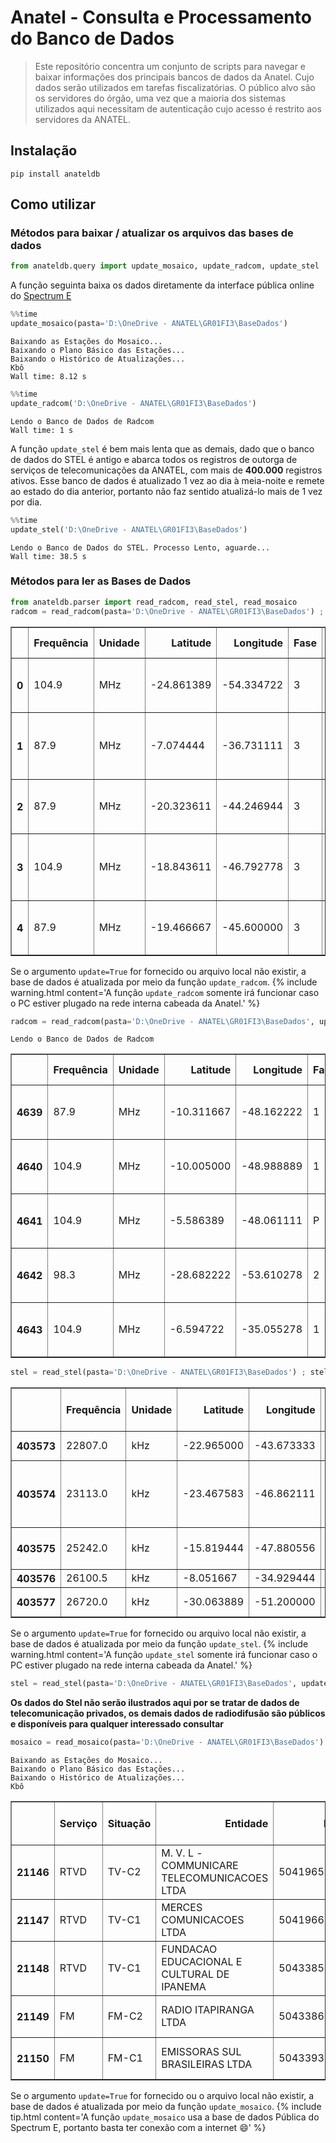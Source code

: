 # Anatel - Consulta e Processamento do Banco de Dados
> Este repositório concentra um conjunto de scripts para navegar e baixar informações dos principais bancos de dados da Anatel. Cujo dados serão utilizados em tarefas fiscalizatórias. O público alvo são os servidores do órgão, uma vez que a maioria dos sistemas utilizados aqui necessitam de autenticação cujo acesso é restrito aos servidores da ANATEL.


## Instalação

`pip install anateldb`

## Como utilizar

### Métodos para baixar / atualizar os arquivos das bases de dados

```python
from anateldb.query import update_mosaico, update_radcom, update_stel
```

A função seguinta baixa os dados diretamente da interface pública online do [Spectrum E](http://sistemas.anatel.gov.br/se/public/view/b/srd.php) 

```python
%%time
update_mosaico(pasta='D:\OneDrive - ANATEL\GR01FI3\BaseDados')
```

    Baixando as Estações do Mosaico...
    Baixando o Plano Básico das Estações...
    Baixando o Histórico de Atualizações...
    Kbô
    Wall time: 8.12 s


```python
%%time
update_radcom('D:\OneDrive - ANATEL\GR01FI3\BaseDados')
```

    Lendo o Banco de Dados de Radcom
    Wall time: 1 s


A função `update_stel` é bem mais lenta que as demais, dado que o banco de dados do STEL é antigo e abarca todos os registros de outorga de serviços de telecomunicações da ANATEL, com mais de **400.000** registros ativos. Esse banco de dados é atualizado 1 vez ao dia à meia-noite e remete ao estado do dia anterior, portanto não faz sentido atualizá-lo mais de 1 vez por dia.

```python
%%time
update_stel('D:\OneDrive - ANATEL\GR01FI3\BaseDados')
```

    Lendo o Banco de Dados do STEL. Processo Lento, aguarde...
    Wall time: 38.5 s


### Métodos para ler as Bases de Dados

```python
from anateldb.parser import read_radcom, read_stel, read_mosaico
radcom = read_radcom(pasta='D:\OneDrive - ANATEL\GR01FI3\BaseDados') ; radcom.head()
```




<div>
<style scoped>
    .dataframe tbody tr th:only-of-type {
        vertical-align: middle;
    }

    .dataframe tbody tr th {
        vertical-align: top;
    }

    .dataframe thead th {
        text-align: right;
    }
</style>
<table border="1" class="dataframe">
  <thead>
    <tr style="text-align: right;">
      <th></th>
      <th>Frequência</th>
      <th>Unidade</th>
      <th>Latitude</th>
      <th>Longitude</th>
      <th>Fase</th>
      <th>Situação</th>
      <th>Numero da Estação</th>
      <th>CNPJ</th>
      <th>Fistel</th>
      <th>Entidade</th>
      <th>Município</th>
      <th>UF</th>
    </tr>
  </thead>
  <tbody>
    <tr>
      <th>0</th>
      <td>104.9</td>
      <td>MHz</td>
      <td>-24.861389</td>
      <td>-54.334722</td>
      <td>3</td>
      <td>A</td>
      <td>641168764</td>
      <td>00104477000117</td>
      <td>50011685115</td>
      <td>ACADEMIA CULTURAL DE SANTA HELENA - ACULT - ST...</td>
      <td>Santa Helena</td>
      <td>PR</td>
    </tr>
    <tr>
      <th>1</th>
      <td>87.9</td>
      <td>MHz</td>
      <td>-7.074444</td>
      <td>-36.731111</td>
      <td>3</td>
      <td>M</td>
      <td>682699349</td>
      <td>00284576000128</td>
      <td>50012524409</td>
      <td>ASSOCIACAO DOS MORADORES E PRODUT. RURAIS DE A...</td>
      <td>Assunção</td>
      <td>PB</td>
    </tr>
    <tr>
      <th>2</th>
      <td>87.9</td>
      <td>MHz</td>
      <td>-20.323611</td>
      <td>-44.246944</td>
      <td>3</td>
      <td>H</td>
      <td>659028590</td>
      <td>00575697000129</td>
      <td>50011824689</td>
      <td>ASSOCIACAO BONFIM ESPERANCA- ABESPE</td>
      <td>Bonfim</td>
      <td>MG</td>
    </tr>
    <tr>
      <th>3</th>
      <td>104.9</td>
      <td>MHz</td>
      <td>-18.843611</td>
      <td>-46.792778</td>
      <td>3</td>
      <td>B</td>
      <td>631410937</td>
      <td>00792795000118</td>
      <td>50011398132</td>
      <td>ASSOCIACAO DOS TRABALHADORES DE GUIMARANIA (ATG)</td>
      <td>Guimarânia</td>
      <td>MG</td>
    </tr>
    <tr>
      <th>4</th>
      <td>87.9</td>
      <td>MHz</td>
      <td>-19.466667</td>
      <td>-45.600000</td>
      <td>3</td>
      <td>M</td>
      <td>631412301</td>
      <td>00794510000188</td>
      <td>50011398990</td>
      <td>FUNDACAO ASSISTENCIAL LAR DA PAZ - FALP</td>
      <td>Dores do Indaiá</td>
      <td>MG</td>
    </tr>
  </tbody>
</table>
</div>



Se o argumento `update=True` for fornecido ou arquivo local não existir, a base de dados é atualizada por meio da função `update_radcom`. 
{% include warning.html content='A função `update_radcom` somente irá funcionar caso o PC estiver plugado na rede interna cabeada da Anatel.' %}

```python
radcom = read_radcom(pasta='D:\OneDrive - ANATEL\GR01FI3\BaseDados', update=True) ; radcom.tail()
```

    Lendo o Banco de Dados de Radcom





<div>
<style scoped>
    .dataframe tbody tr th:only-of-type {
        vertical-align: middle;
    }

    .dataframe tbody tr th {
        vertical-align: top;
    }

    .dataframe thead th {
        text-align: right;
    }
</style>
<table border="1" class="dataframe">
  <thead>
    <tr style="text-align: right;">
      <th></th>
      <th>Frequência</th>
      <th>Unidade</th>
      <th>Latitude</th>
      <th>Longitude</th>
      <th>Fase</th>
      <th>Situação</th>
      <th>Numero da Estação</th>
      <th>CNPJ</th>
      <th>Fistel</th>
      <th>Entidade</th>
      <th>Município</th>
      <th>UF</th>
    </tr>
  </thead>
  <tbody>
    <tr>
      <th>4639</th>
      <td>87.9</td>
      <td>MHz</td>
      <td>-10.311667</td>
      <td>-48.162222</td>
      <td>1</td>
      <td>K</td>
      <td>1011036964</td>
      <td>08931976000190</td>
      <td>50411347829</td>
      <td>ASSOCIACAO AMIGOS DA CULTURA E DO MEIO AMBIENT...</td>
      <td>Palmas</td>
      <td>TO</td>
    </tr>
    <tr>
      <th>4640</th>
      <td>104.9</td>
      <td>MHz</td>
      <td>-10.005000</td>
      <td>-48.988889</td>
      <td>1</td>
      <td>A</td>
      <td>1011037472</td>
      <td>19001721000144</td>
      <td>50416345301</td>
      <td>ASSOCIACAO RADIO COMUNITARIA MONTE SANTO FM</td>
      <td>Monte Santo do Tocantins</td>
      <td>TO</td>
    </tr>
    <tr>
      <th>4641</th>
      <td>104.9</td>
      <td>MHz</td>
      <td>-5.586389</td>
      <td>-48.061111</td>
      <td>P</td>
      <td>M</td>
      <td>1011044797</td>
      <td>19332116000156</td>
      <td>50416480004</td>
      <td>ASSOCIACAO RADIO COMUNITARIA TOP FM</td>
      <td>Araguatins</td>
      <td>TO</td>
    </tr>
    <tr>
      <th>4642</th>
      <td>98.3</td>
      <td>MHz</td>
      <td>-28.682222</td>
      <td>-53.610278</td>
      <td>2</td>
      <td>K</td>
      <td>1011044940</td>
      <td>97538346000180</td>
      <td>50416390609</td>
      <td>ASSOCIACAO DE RADIODIFUSAO CIDADE DE CRUZ ALTA</td>
      <td>Cruz Alta</td>
      <td>RS</td>
    </tr>
    <tr>
      <th>4643</th>
      <td>104.9</td>
      <td>MHz</td>
      <td>-6.594722</td>
      <td>-35.055278</td>
      <td>1</td>
      <td>K</td>
      <td>1011110250</td>
      <td>10877144000184</td>
      <td>50411382063</td>
      <td>ASSOCIAÇÃO DE DESENVOLVIMENTO CULTURAL DA RÁDI...</td>
      <td>Mataraca</td>
      <td>PB</td>
    </tr>
  </tbody>
</table>
</div>



```python
stel = read_stel(pasta='D:\OneDrive - ANATEL\GR01FI3\BaseDados') ; stel.tail()
```




<div>
<style scoped>
    .dataframe tbody tr th:only-of-type {
        vertical-align: middle;
    }

    .dataframe tbody tr th {
        vertical-align: top;
    }

    .dataframe thead th {
        text-align: right;
    }
</style>
<table border="1" class="dataframe">
  <thead>
    <tr style="text-align: right;">
      <th></th>
      <th>Frequência</th>
      <th>Unidade</th>
      <th>Latitude</th>
      <th>Longitude</th>
      <th>Número do Serviço</th>
      <th>Número da estação</th>
      <th>Entidade</th>
      <th>Município</th>
      <th>UF</th>
      <th>CNPJ</th>
      <th>Fistel</th>
    </tr>
  </thead>
  <tbody>
    <tr>
      <th>403573</th>
      <td>22807.0</td>
      <td>kHz</td>
      <td>-22.965000</td>
      <td>-43.673333</td>
      <td>064</td>
      <td>895156</td>
      <td>CLARO S.A.</td>
      <td>Rio de Janeiro</td>
      <td>RJ</td>
      <td>40432544000147</td>
      <td>01020422092</td>
    </tr>
    <tr>
      <th>403574</th>
      <td>23113.0</td>
      <td>kHz</td>
      <td>-23.467583</td>
      <td>-46.862111</td>
      <td>019</td>
      <td>1000352878</td>
      <td>RAFT TECNOLOGIES BRAZIL SISTEMAS DE TECNOLOGIA...</td>
      <td>Santana de Parnaíba</td>
      <td>SP</td>
      <td>17196674000106</td>
      <td>50411558609</td>
    </tr>
    <tr>
      <th>403575</th>
      <td>25242.0</td>
      <td>kHz</td>
      <td>-15.819444</td>
      <td>-47.880556</td>
      <td>019</td>
      <td>5050111</td>
      <td>EMBAIXADA DA REPUBLICA TCHECA</td>
      <td>Brasília</td>
      <td>DF</td>
      <td>00000000000000</td>
      <td>50000906590</td>
    </tr>
    <tr>
      <th>403576</th>
      <td>26100.5</td>
      <td>kHz</td>
      <td>-8.051667</td>
      <td>-34.929444</td>
      <td>064</td>
      <td>895180</td>
      <td>CLARO S.A.</td>
      <td>Recife</td>
      <td>PE</td>
      <td>40432544000147</td>
      <td>01020422092</td>
    </tr>
    <tr>
      <th>403577</th>
      <td>26720.0</td>
      <td>kHz</td>
      <td>-30.063889</td>
      <td>-51.200000</td>
      <td>079</td>
      <td>71366</td>
      <td>TELE TAXI CIDADE LTDA</td>
      <td>Porto Alegre</td>
      <td>RS</td>
      <td>90068602000173</td>
      <td>03020216710</td>
    </tr>
  </tbody>
</table>
</div>



Se o argumento `update=True` for fornecido ou arquivo local não existir, a base de dados é atualizada por meio da função `update_stel`. 
{% include warning.html content='A função `update_stel` somente irá funcionar caso o PC estiver plugado na rede interna cabeada da Anatel.' %}

```python
stel = read_stel(pasta='D:\OneDrive - ANATEL\GR01FI3\BaseDados', update=True)
```

**Os dados do Stel não serão ilustrados aqui por se tratar de dados de telecomunicação privados, os demais dados de radiodifusão são públicos e disponíveis para qualquer interessado consultar**

```python
mosaico = read_mosaico(pasta='D:\OneDrive - ANATEL\GR01FI3\BaseDados') ; mosaico.tail()
```

    Baixando as Estações do Mosaico...
    Baixando o Plano Básico das Estações...
    Baixando o Histórico de Atualizações...
    Kbô





<div>
<style scoped>
    .dataframe tbody tr th:only-of-type {
        vertical-align: middle;
    }

    .dataframe tbody tr th {
        vertical-align: top;
    }

    .dataframe thead th {
        text-align: right;
    }
</style>
<table border="1" class="dataframe">
  <thead>
    <tr style="text-align: right;">
      <th></th>
      <th>Serviço</th>
      <th>Situação</th>
      <th>Entidade</th>
      <th>Fistel</th>
      <th>CNPJ</th>
      <th>Município</th>
      <th>UF</th>
      <th>Id</th>
      <th>Número da Estação</th>
      <th>Classe</th>
      <th>Frequência</th>
      <th>Latitude</th>
      <th>Longitude</th>
      <th>Num_Ato</th>
      <th>Órgao</th>
      <th>Data_Ato</th>
    </tr>
  </thead>
  <tbody>
    <tr>
      <th>21146</th>
      <td>RTVD</td>
      <td>TV-C2</td>
      <td>M. V. L - COMMUNICARE TELECOMUNICACOES LTDA</td>
      <td>50419656170</td>
      <td>12071310000186</td>
      <td>Parauapebas</td>
      <td>PA</td>
      <td>5f2068e65ace5</td>
      <td></td>
      <td>C</td>
      <td>503</td>
      <td>-6,0678</td>
      <td>-49,9037</td>
      <td>7588</td>
      <td>ORLE</td>
      <td>2020-12-10 18:21:09</td>
    </tr>
    <tr>
      <th>21147</th>
      <td>RTVD</td>
      <td>TV-C1</td>
      <td>MERCES COMUNICACOES LTDA</td>
      <td>50419663118</td>
      <td>11322505000199</td>
      <td>Delmiro Gouveia</td>
      <td>AL</td>
      <td>5f218fcfb0d84</td>
      <td></td>
      <td>C</td>
      <td>545</td>
      <td>-9,3853</td>
      <td>-37,9987</td>
      <td>9430</td>
      <td>ORLE</td>
      <td>2017-06-09 00:00:00</td>
    </tr>
    <tr>
      <th>21148</th>
      <td>RTVD</td>
      <td>TV-C1</td>
      <td>FUNDACAO EDUCACIONAL E CULTURAL DE IPANEMA</td>
      <td>50433856696</td>
      <td>04608796000110</td>
      <td>Sabará</td>
      <td>MG</td>
      <td>5f32c1c918e6b</td>
      <td></td>
      <td>C</td>
      <td>207</td>
      <td>-19,89667</td>
      <td>-43,80722</td>
      <td>3301</td>
      <td>ORLE</td>
      <td>2020-06-23 00:00:00</td>
    </tr>
    <tr>
      <th>21149</th>
      <td>FM</td>
      <td>FM-C2</td>
      <td>RADIO ITAPIRANGA LTDA</td>
      <td>50433860456</td>
      <td>84375872000124</td>
      <td>Itapiranga</td>
      <td>SC</td>
      <td>5f68d432841a5</td>
      <td></td>
      <td>B1</td>
      <td>105,1</td>
      <td>-27,15778</td>
      <td>-53,69583</td>
      <td>567</td>
      <td>ORLE</td>
      <td>2021-01-26 17:20:30</td>
    </tr>
    <tr>
      <th>21150</th>
      <td>FM</td>
      <td>FM-C1</td>
      <td>EMISSORAS SUL BRASILEIRAS LTDA</td>
      <td>50433937009</td>
      <td>95818506000119</td>
      <td>Horizontina</td>
      <td>RS</td>
      <td>5f8dcc96f23f9</td>
      <td></td>
      <td>B1</td>
      <td>100,3</td>
      <td>-27,62833</td>
      <td>-54,30528</td>
      <td>3166</td>
      <td>ORLE</td>
      <td>2020-06-13 00:00:00</td>
    </tr>
  </tbody>
</table>
</div>



Se o argumento `update=True` for fornecido ou o arquivo local não existir, a base de dados é atualizada por meio da função `update_mosaico`. 
{% include tip.html content='A função `update_mosaico` usa a base de dados Pública do Spectrum E, portanto basta ter conexão com a internet :smile:' %}
